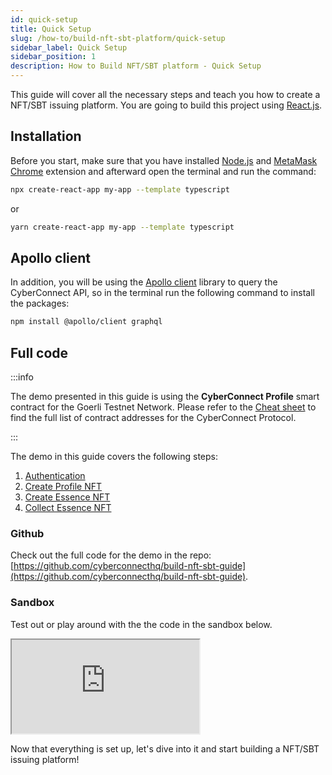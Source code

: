 ```yaml
---
id: quick-setup
title: Quick Setup
slug: /how-to/build-nft-sbt-platform/quick-setup
sidebar_label: Quick Setup
sidebar_position: 1
description: How to Build NFT/SBT platform - Quick Setup
---
```


This guide will cover all the necessary steps and teach you how to create a NFT/SBT issuing platform. You are going to build this project using [React.js](https://reactjs.org/).

## Installation

Before you start, make sure that you have installed [Node.js](https://nodejs.org/en/download/) and [MetaMask Chrome](https://metamask.io/) extension and afterward open the terminal and run the command:

```bash
npx create-react-app my-app --template typescript
```

or

```bash
yarn create-react-app my-app --template typescript
```

## Apollo client

In addition, you will be using the [Apollo client](https://www.apollographql.com/docs/) library to query the CyberConnect API, so in the terminal run the following command to install the packages:

```bash npm2yarn
npm install @apollo/client graphql
```

## Full code

:::info

The demo presented in this guide is using the **CyberConnect Profile** smart contract for the Goerli Testnet Network. Please refer to the [Cheat sheet](/cheat-sheet) to find the full list of contract addresses for the CyberConnect Protocol.

:::

The demo in this guide covers the following steps:

1. [Authentication](/how-to/build-nft-sbt-platform/authentication)
2. [Create Profile NFT](/how-to/build-nft-sbt-platform/create-profile-nft)
3. [Create Essence NFT](/how-to/build-nft-sbt-platform/create-essence-nft)
4. [Collect Essence NFT](/how-to/build-nft-sbt-platform/collect-essence-nft)

### Github

Check out the full code for the demo in the repo: [https://github.com/cyberconnecthq/build-nft-sbt-guide](https://github.com/cyberconnecthq/build-nft-sbt-guide).

### Sandbox

Test out or play around with the the code in the sandbox below.

<iframe
  src="https://codesandbox.io/embed/build-nft-sbt-guide-9s56gs?codemirror=1&fontsize=14&hidenavigation=0&theme=dark&runonclick=1&view=split&module=/src/App.tsx"
  title="build-nft-sbt-guide"
  allow="accelerometer; ambient-light-sensor; camera; encrypted-media; geolocation; gyroscope; hid; microphone; midi; payment; usb; vr; xr-spatial-tracking"
  sandbox="allow-forms allow-modals allow-popups allow-presentation allow-same-origin allow-scripts"
></iframe>

Now that everything is set up, let's dive into it and start building a NFT/SBT issuing platform!
